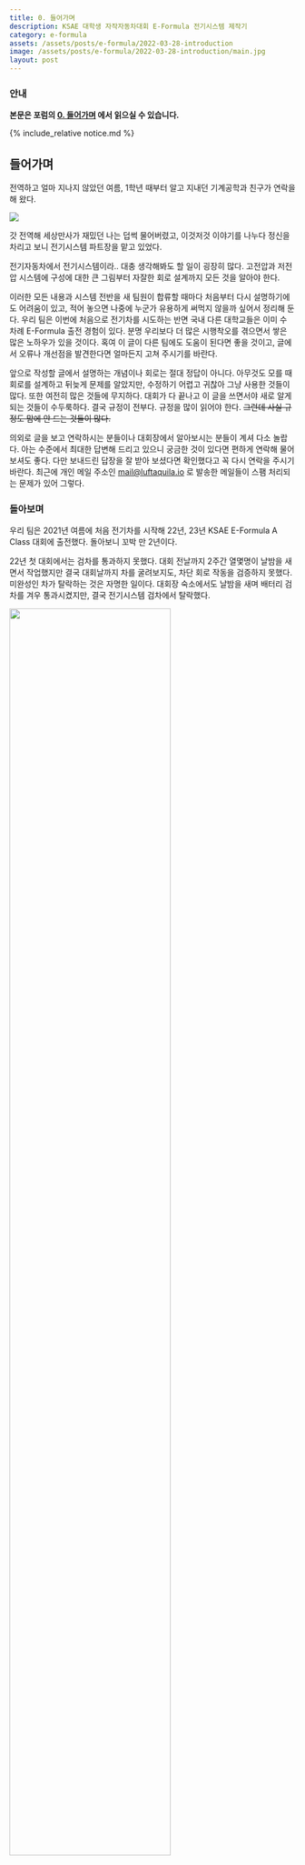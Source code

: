 ```yaml
---
title: 0. 들어가며
description: KSAE 대학생 자작자동차대회 E-Formula 전기시스템 제작기
category: e-formula
assets: /assets/posts/e-formula/2022-03-28-introduction
image: /assets/posts/e-formula/2022-03-28-introduction/main.jpg
layout: post
---
```


### 안내

**본문은 포럼의 [0. 들어가며](https://dnf.luftaquila.io/t/e-formula/19) 에서 읽으실 수 있습니다.**

{% include_relative notice.md %}

## 들어가며
전역하고 얼마 지나지 않았던 여름, 1학년 때부터 알고 지내던 기계공학과 친구가 연락을 해 왔다.

<div class='center'><img src='{{ page.assets }}/1.png'></div>

갓 전역해 세상만사가 재밌던 나는 덥썩 물어버렸고, 이것저것 이야기를 나누다 정신을 차리고 보니 전기시스템 파트장을 맡고 있었다.

전기자동차에서 전기시스템이라.. 대충 생각해봐도 할 일이 굉장히 많다. 고전압과 저전압 시스템에 구성에 대한 큰 그림부터 자잘한 회로 설계까지 모든 것을 알아야 한다.

이러한 모든 내용과 시스템 전반을 새 팀원이 합류할 때마다 처음부터 다시 설명하기에도 어려움이 있고, 적어 놓으면 나중에 누군가 유용하게 써먹지 않을까 싶어서 정리해 둔다. 우리 팀은 이번에 처음으로 전기차를 시도하는 반면 국내 다른 대학교들은 이미 수 차례 E-Formula 출전 경험이 있다. 분명 우리보다 더 많은 시행착오를 겪으면서 쌓은 많은 노하우가 있을 것이다. 혹여 이 글이 다른 팀에도 도움이 된다면 좋을 것이고, 글에서 오류나 개선점을 발견한다면 얼마든지 고쳐 주시기를 바란다.

앞으로 작성할 글에서 설명하는 개념이나 회로는 절대 정답이 아니다. 아무것도 모를 때 회로를 설계하고 뒤늦게 문제를 알았지만, 수정하기 어렵고 귀찮아 그냥 사용한 것들이 많다. 또한 여전히 많은 것들에 무지하다. 대회가 다 끝나고 이 글을 쓰면서야 새로 알게 되는 것들이 수두룩하다. 결국 규정이 전부다. 규정을 많이 읽어야 한다. <del>그런데 사실 규정도 맘에 안 드는 것들이 많다.</del>

의외로 글을 보고 연락하시는 분들이나 대회장에서 알아보시는 분들이 계셔 다소 놀랍다. 아는 수준에서 최대한 답변해 드리고 있으니 궁금한 것이 있다면 편하게 연락해 물어보셔도 좋다. 다만 보내드린 답장을 잘 받아 보셨다면 확인했다고 꼭 다시 연락을 주시기 바란다. 최근에 개인 메일 주소인 mail@luftaquila.io 로 발송한 메일들이 스팸 처리되는 문제가 있어 그렇다.

### 돌아보며
우리 팀은 2021년 여름에 처음 전기차를 시작해 22년, 23년 KSAE E-Formula A Class 대회에 출전했다. 돌아보니 꼬박 만 2년이다.

22년 첫 대회에서는 검차를 통과하지 못했다. 대회 전날까지 2주간 열몇명이 날밤을 새면서 작업했지만 결국 대회날까지 차를 굴려보지도, 차단 회로 작동을 검증하지 못했다. 미완성인 차가 탈락하는 것은 자명한 일이다. 대회장 숙소에서도 날밤을 새며 배터리 검차를 겨우 통과시켰지만, 결국 전기시스템 검차에서 탈락했다.

<div class='center'><img src='{{ page.assets }}/2.jpg' style='width: 75%'><br>대회 첫째 날 이러고 배터리 머리맡에서 잤다.</div>

그래도 우리도 TSAL에 빨간 불 켜 봤는데. 대회장에서 다른 팀들이 HV 올리고 쌩쌩 달리는거 구경만 하다 오니 솔직히 좀 열받았다. 1년 더 하기로 했다. 대회가 끝나고도 한참 지난 22년 11월 말에서야 차를 주행 가능한 상태로 만들고 첫 테스트 주행을 했다.

삽질해본 경험들을 바탕으로 2년차에는 많은 개선을 이루었으나 여전히 수많은 문제에 얻어맞았다. 작년에 되던 것도 안 됐다. 대회 직전까지 일정에 쫓기며 작업을 했고 모든 것이 불확실해 어느 것 하나 안심할 수가 없었다.

<div class='center'>
  <video controls>
    <source src="{{ page.assets }}/timelapse.mp4" type="video/mp4">
    Sorry, your browser doesn't support embedded videos.
  </video>
  <br>다같이 정말 고생했다.
</div>

차량에 대한 이해가 완벽하지 못한데도 운이 따라 모든 검차를 통과하고 내구레이스까지 완주할 수 있었다. 검차 통과하고 이벤트에 출전만 할 수 있으면 만족한다고 얘기했었는데 어쩌다 보니 수상도 하게 되었다. 2년간 쏟아부은 노력의 마지막 결과가 좋아 기쁘다.

<div class='center'><img src='{{ page.assets }}/award.jpg' style='width: 70%'><br>이게 되네...</div>

전기차를 시작한 이후로 도로에 파란색 번호판 차들만 보면 저게 어떻게 멀쩡히 굴러가지... 싶다. 앞으로 도전하는 모든 팀들의 건투를 빈다.

### 소개
E-Formula는 우리가 가지고 놀던 RC카가 아니다. 진짜 사람을 태우고 굴러가는 진짜 자동차다. 풀스케일 자동차를 모터로 밀어주기 위해서는 엄청난 에너지가 필요하다. 우리 팀이 사용하는 모터는 정격 전력이 68kW이다. 대형 건물에 흔히 있는 15인승 1,000kg 엘리베이터의 모터가 11kW정도 된다. 모터에 에너지를 공급하는 배터리는 최대 전압 294V에 연속 방전 전류가 245A이다. 전력만 놓고 보면 가정용 선풍기 1800대를 동시에 강풍으로 돌릴 수 있는 수준이다.

한편 사람이 타면 제일 중요한 것은 항상 안전이다. 우리는 일상에서 구경조차 못 할 고전압 고전류 배터리와 50mA만 흘러도 멈추는 심장을 가진 인간을, 전기가 아주 잘 통하는 철제 프레임 안에 같이 집어넣고 굴러가게 해야 한다.

### 전기 안전
소개만 대충 읽어봐도 감전당하면 안 될 것 같은 기분이 든다. 그래도 조금 더 자세히 알아보자.

감전은 인체를 도선으로 전류가 흐르는 것을 말한다. 감전되었을 때 인체가 받는 피해는 직류/교류, 접촉 시간과 면적, 주파수(교류), 상/하향(직류), 인체 저항 등 많은 요소에 영향을 받는다. 감전과 관련된 정보는 한국산업표준 [KS C IEC TS 60479-1 인체와 가축에 대한 전류의 영향](https://e-ks.kr/streamdocs/view/sd;streamdocsId=72059198393727169){:target="_blank"}{:class='external'}과 [KS C IEC 60364-4-41 감전에 대한 보호](https://e-ks.kr/streamdocs/view/sd;streamdocsId=72059203249890169){:target="_blank"}{:class='external'}에서 찾아볼 수 있다.  

대부분의 안전규정은 교류 감전을 집중적으로 다루고 있다. 그러나 우리 시스템은 모두 직류(배터리)이므로 여기서는 직류에 대해서만 알아보자. 1초 동안 손에서 발로 흐르는 전류에 의한 감전이 인체에 미치는 영향은 다음과 같다. 보다 상세한 정보는 위 산업안전표준 문서에서 찾아볼 수 있다.

|종류|설명|전류|비고|
|:-:|:--:|:-:|:-:|
|감지한계|전류의 흐름을 느끼기 시작함|> 2mA|-|
|이탈한계|근육 마비로 탈출 불가능|70~300mA|회복 가능한 기능장애|
|심실세동한계|심실세동 확률의 유의미한 증가|> 300mA|감전 시간이 짧을수록 유리|

<br>
심장 박동이 전류에 의해 교란당하는 심실세동은 심장주기에 많은 영향을 받는다. 심장은 한 번 박동하는데 걸리는 약 800ms보다 짧은 시간동안 감전을 당하면 그래도 어느 정도는 버틴다. 200ms 미만의 감전에서는 심장주기 중 취약기일 때만 심실세동의 가능성이 있다. 그러나 감전이 심장주기보다 길어지면 심실세동 확률이 급격히 증가한다. 500mA에 1초동안 노출되면 심실세동 확률이 50%까지 올라간다. 감전 시간이 2초보다 길어지면 300mA도 위험하다. 그래도 이 값은 교류에서의 50mA보다 높은 편이다.

그러나 이 값은 전류가 인체에서 흐르는 경로에 따라서 크게 달라진다. 이를 심장전류계수라고 하며, 다음 표를 따른다.

|경로|심장전류계수|
|:-:|:--:|
|왼손에서 왼발, 오른발 또는 양발|1.0|
|오른손에서 왼발, 오른발 또는 양발|0.8|
|양손에서 양발|1.0|
|왼손에서 오른손|0.4|
|왼발에서 오른발|0.04|
|가슴에서 왼손|1.5|

<br>
손에서 발로 흐르는 120mA의 전류는 손에서 손으로 흐르는 300mA의 전류와 동일한 심실세동 가능성을 가지고 있다. **그냥 100mA 이상은 무조건 위험**하다고 생각하면 속 편하다.

이렇듯 전류는 사람을 죽일 수 있다. 한편, 전압은 전류가 인체를 뚫고 흐를 수 있게 만든다. 전압이 낮다면 전류는 인체를 통해 흐를 수 없다. 이 안전 한계를 **허용접촉전압**이라고 하며, 직류에서는 120V로 규정된다.([KS C IEC 60449 건축 전기 설비의 전압 밴드](https://e-ks.kr/streamdocs/view/sd;streamdocsId=72059200991113585){:target="_blank"}{:class='external'})

옴의 법칙을 기억하는가? V=IR에서 V와 I가 어느 정도까지 위험한지 알아보았다. 이를 결정하는 마지막 요소, 인체의 저항 R은 피부의 젖은 정도와 접촉 면적 등에 따라 광범위하게 달라진다. 대체로 인체 저항은 1~10kΩ 정도로 본다.

안전에 있어서, 보수적으로 계산값을 산출하는 것은 아무리 과해도 부족하지 않다.

<span style='font-size: 1.2rem'><b>한 줄 요약: 직류 100V 100mA 이상은 목숨이 위험하다.</b></span>
<br>
<br>

### HV와 LV
전기자동차의 전기시스템은 모터(엔진)을 위한 구동계통과 나머지 전자장치등을 위한 저전압 계통으로 나뉜다. 보통 **구동계통**은 **HV**라고 부르며, 고전력 전달을 위해 150V 이상의 고전압을 사용한다. 우리 차량은 최대 294V를 사용한다. **저전압 계통**은 차량의 제어와 편의 기능 등에 사용되며 차체에 접지된 12V를 사용하고 **LV** 또는 **GLV**라 부른다. 한편, 한국자동차공학회는 
*KSAE 대학생 자작자동차대회 Formula 차량기술규정*에서 HV를 60VDC 또는 25VAC 이상의 전기계통으로 규정하고 있다.(제10장 전기시스템 제44조의 2항 1호)  
윗 문단을 잘 읽어보았는가? <span style='font-size: 1.5rem; color: red'><b>HV 계통은 <i>굉장히</i> 위험하다.</b></span>  
<br>

### 접지와 절연
접지(그라운드, GND)라는 것은 한 회로 시스템의 전압 기준점을 정하는 것이다. 어떤 기준점(0V)이 있어야 그 기준점과의 상대적인 전위차, 즉 전압을 잴 수 있다. LV 시스템의 전압 기준점은 12V 배터리의 -단자이다. 접지라는 용어를 사용하는 것은 실제로 접지선을 땅에 묻기 때문이다. 이를 통해 누설전류와 노이즈를 안전하게 처리한다. 한편, 자동차는 대지 접지가 불가능하므로 LV 배터리의 음극을 차체와 접지하여 사용한다. 이는 상용 차량에서도 동일하다.

전기가 통하려면 닫힌 회로가 구성되어야 한다. 서로 연결되지 않은(절연된) 두 전원은 닫힌 회로를 구성할 수 없다. 따라서, 300V의 한 극과 12V의 한 극을 양 손으로 잡더라도 감전되지 않는다(그래도 실제로 해볼 일은 없길 바란다).

그러나 만약 HV와 LV가 서로 어떤 방식으로든 연결되어 있다면 말이 달라진다. 이 상태에서 LV와 HV를 한 극씩 각각 잡는다면 당신을 부하 저항으로 하는 닫힌 회로가 형성될 수 있다. 차량기술규정 44조 3항 3호 "<i>60V 이하의 전압을 가지더라도 구동시스템과 전기적으로 연결되어 있으면 구동시스템에 포함된다.</i>" 가 존재하는 이유이다. 

만약 LV와 HV가 절연되어 있지 않다면, LV의 음극이 차체에 접지되어 있기 때문에 차체에 닿은 채로 HV의 한 극에만 접촉해도 감전당할 수 있다는 뜻이다.
<br>

### 합선
합선, 단락, 쇼트는 모두 같은 용어이다. 두 접점이 전기적으로 연결되는 것을 말한다. 수위가 다른 두 수조 사이의 수문을 개방하면 물은 두 수조의 수위를 똑같이 맞추기 위해 이동한다. 마찬가지로, 전압이 다른 두 접점을 전선으로 연결하면 두 접점의 전압이 같아질 때까지 전류가 흐른다. 이 때 흐르는 전류는 두 점 사이의 전압차를 <dfn>V</dfn>, 접점을 연결한 전선의 저항을 <dfn>R</dfn> 로 하는 <dfn>V = IR</dfn> 을 철저하게 따른다.

우리가 차량 배선에 흔히 사용하는 22AWG 구리 전선의 저항은 미터당 0.053옴이다. 294V 전원의 +, -극을 1m짜리 22AWG 전선으로 합선시키면 5550A가 전선에 흐른다. 이 때 전력 <dfn>P = VI</dfn> 이므로, 1630kW의 전력이 열로 소모된다. 말도 안 되는 엄청난 수치다. 실제로는 셀이 이 정도 수준의 전류를 공급할 수 없어 전력은 이보다 낮고, 셀에 영구적인 손상이 간다. 당연히 전선은 짧은 시간 동안 폭발적으로 발생하는 발열을 견디지 못해 폭발한다.

팀 내에서 매년 이러한 HV 합선 사고가 한두 차례 발생한다. 작업 중 부주의로 인해 스패너 등 공구를 전류 경로로 합선되거나, 피로로 인해 손상된 전선에서 도체가 노출되어 합선이 일어난다.

<div class='center'><img src='{{ page.assets }}/short.jpg'><br>세그먼트 1개, 50V 합선으로 인한 폭발</div>

항상 세그먼트는 합선의 소지가 없도록 철저히 절연하고 꺾여서 손상된 전선이 있는지, 공구를 쓰다 합선될 가능성이 있는지 점검해야 한다. 합선이 일어나면 세그먼트가 영구 손상을 입는 것도 문제지만, 순간적인 발열로 작업자가 화상 등 피해를 입는다. <span style='color: red'>우리가 다루는 HV는 정말 위험한 물건이다.</span>

### 푸념
그렇지 않아도 진동, 충격, 불안정한 전압 등으로 전자부품에는 가혹 환경으로 꼽히는 자동차에, 탑승자의 안전을 위한 온갖 장치와 부품들, 일반적인 전자회로에선 구경도 못할 고전압 고전류로부터 회로를 보호하기 위한 설계 등 고려해야 할 것들이 정말 너어어어어어어어어어어어무 많다.  

이런 실무 회로 설계는 학교에서 가르쳐 주는 것도 아니기 때문에 정말 알음알음 공부하고 느낌으로 때려 맞추며 설계해야 했다. 직접 겪어보기 전까지는 상상도 할 수 없는 고려 사항들이 너무나 많았다. 이러한 내용들까지 최대한 하나하나 짚으면서 어떻게 회로 설계를 했는지, 무엇을 고려했는지 기록하고자 한다.  

먼저 HV와 LV 시스템을 구성하는 요소들의 존재 이유를 전체적으로 알아본 다음, 각 요소 하나하나에 대한 내용을 다루려고 한다. 목차는 다음과 같다.

{% include_relative index.md %}

### 회로도
우리 차량의 모든 전기계통 회로도는 KiCAD로 설계하였으며, [Github](https://github.com/luftaquila/a-fa-schematics){:target="_blank"}{:class='external'}에 공개되어 있다. 

</details>
